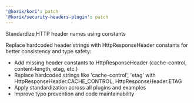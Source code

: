 ```yaml
---
'@korix/kori': patch
'@korix/security-headers-plugin': patch
---
```


Standardize HTTP header names using constants

Replace hardcoded header strings with HttpResponseHeader constants for better consistency and type safety:

- Add missing header constants to HttpResponseHeader (cache-control, content-length, etag, etc.)
- Replace hardcoded strings like 'cache-control', 'etag' with HttpResponseHeader.CACHE_CONTROL, HttpResponseHeader.ETAG
- Apply standardization across all plugins and examples
- Improve typo prevention and code maintainability
